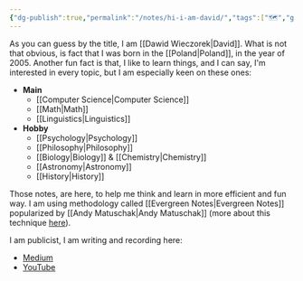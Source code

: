 ```yaml
---
{"dg-publish":true,"permalink":"/notes/hi-i-am-david/","tags":["🗺️","gardenEntry"]}
---
```


As you can guess by the title, I am [[Dawid Wieczorek\|David]]. What is not that obvious, is fact that I was born in the [[Poland\|Poland]], in the year of 2005. Another fun fact is that, I like to learn things, and I can say, I'm interested in every topic, but I am especially keen on these ones:
- **Main**
	- [[Computer Science\|Computer Science]]
	- [[Math\|Math]]
	- [[Linguistics\|Linguistics]]
- **Hobby**
	- [[Psychology\|Psychology]]
	- [[Philosophy\|Philosophy]]
	- [[Biology\|Biology]] & [[Chemistry\|Chemistry]]
	- [[Astronomy\|Astronomy]]
	- [[History\|History]]

Those notes, are here, to help me think and learn in more efficient and fun way. I am using methodology called [[Evergreen Notes\|Evergreen Notes]] popularized by [[Andy Matuschak\|Andy Matuschak]] (more about this technique [here](https://notes.andymatuschak.org/Evergreen_notes)). 

I am publicist, I am writing and recording here:
- [Medium](https://medium.com/@davechoes)
- [YouTube](https://www.youtube.com/channel/UCwuo3zRwiVSb-fk2I-SlGog/featured)